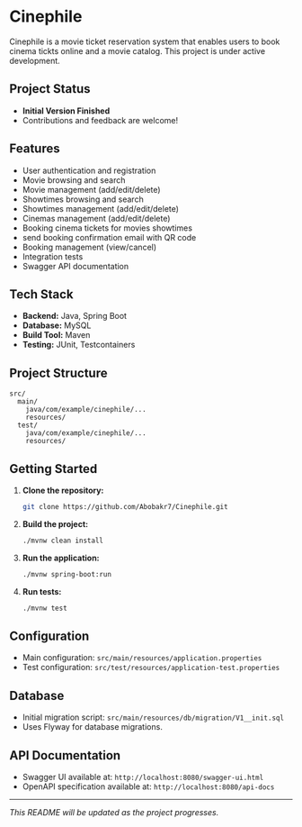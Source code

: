 # Cinephile

Cinephile is a movie ticket reservation system that enables users to book cinema tickts online and a movie catalog. This project is under active development.

## Project Status
- **Initial Version Finished**
- Contributions and feedback are welcome!

## Features
- User authentication and registration
- Movie browsing and search
- Movie management (add/edit/delete)
- Showtimes browsing and search
- Showtimes management (add/edit/delete)
- Cinemas management (add/edit/delete)
- Booking cinema tickets for movies showtimes
- send booking confirmation email with QR code
- Booking management (view/cancel)
- Integration tests
- Swagger API documentation

## Tech Stack
- **Backend:** Java, Spring Boot
- **Database:** MySQL
- **Build Tool:** Maven
- **Testing:** JUnit, Testcontainers

## Project Structure
```
src/
  main/
    java/com/example/cinephile/...
    resources/
  test/
    java/com/example/cinephile/...
    resources/
```

## Getting Started
1. **Clone the repository:**
   ```bash
   git clone https://github.com/Abobakr7/Cinephile.git
   ```
2. **Build the project:**
   ```bash
   ./mvnw clean install
   ```
3. **Run the application:**
   ```bash
   ./mvnw spring-boot:run
   ```
4. **Run tests:**
   ```bash
   ./mvnw test
   ```

## Configuration
- Main configuration: `src/main/resources/application.properties`
- Test configuration: `src/test/resources/application-test.properties`

## Database
- Initial migration script: `src/main/resources/db/migration/V1__init.sql`
- Uses Flyway for database migrations.

## API Documentation
- Swagger UI available at: `http://localhost:8080/swagger-ui.html`
- OpenAPI specification available at: `http://localhost:8080/api-docs`

---

*This README will be updated as the project progresses.*
